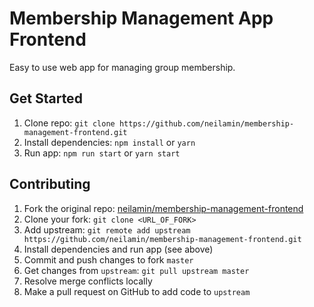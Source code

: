# Membership Management App Frontend

Easy to use web app for managing group membership.

## Get Started

1. Clone repo: `git clone https://github.com/neilamin/membership-management-frontend.git`
2. Install dependencies: `npm install` or `yarn`
3. Run app: `npm run start` or `yarn start`

## Contributing

1. Fork the original repo: [neilamin/membership-management-frontend](https://github.com/neilamin/membership-management-frontend/fork)
2. Clone your fork: `git clone <URL_OF_FORK>`
3. Add upstream: `git remote add upstream https://github.com/neilamin/membership-management-frontend.git`
4. Install dependencies and run app (see above)
5. Commit and push changes to fork `master`
6. Get changes from `upstream`: `git pull upstream master`
7. Resolve merge conflicts locally
8. Make a pull request on GitHub to add code to `upstream`
